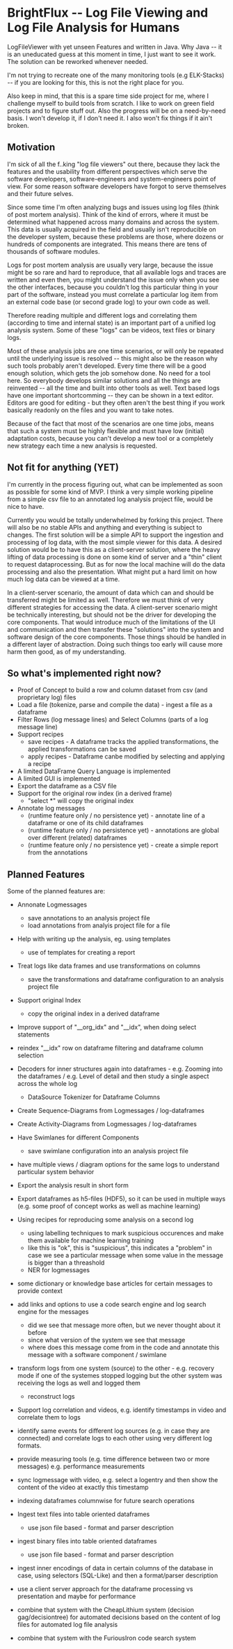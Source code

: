 # BrightFlux -- Log File Viewing and Log File Analysis for Humans

LogFileViewer with yet unseen Features and written in Java. Why Java -- it is an uneducated guess
at this moment in time, I just want to see it work. The solution can be reworked whenever needed.

I'm not trying to recreate one of the many monitoring tools (e.g ELK-Stacks) -- if you are looking
for this, this is not the right place for you.

Also keep in mind, that this is a spare time side project for me, where I challenge myself to build
tools from scratch. I like to work on green field projects and to figure stuff out. Also the progress
will be on a need-by-need basis. I won't develop it, if I don't need it. I also won't fix things if it
ain't broken.

## Motivation

I'm sick of all the f..king "log file viewers" out there, because they lack the features and the usability from
different perspectives which serve the software developers, software-engineers and system-engineers point of
view. For some reason software developers have forgot to serve themselves and their future selves.

Since some time I'm often analyzing bugs and issues using log files (think of post mortem analysis). Think
of the kind of errors, where it must be determined what happened across many domains and across the system.
This data is usually acquired in the field and usually isn't reproducible on the developer system, because
these problems are those, where dozens or hundreds of components are integrated. This means there are tens
of thousands of software modules.

Logs for post mortem analysis are usually very large, because the issue might be so rare and hard to reproduce,
that all available logs and traces are written and even then, you might understand the issue only when you see
the other interfaces, because you couldn't log this particular thing in your part of the software, instead you
must correlate a particular log item from an external code base (or second grade log) to your own code as well.

Therefore reading multiple and different logs and correlating them (according to time and internal state) is an 
important part of a unified log analysis system. Some of these "logs" can be videos, text files or binary logs.

Most of these analysis jobs are one time scenarios, or will only be repeated until the underlying issue
is resolved -- this might also be the reason why such tools probably aren't developed. Every time there
will be a good enough solution, which gets the job somehow done. No need for a tool here. So everybody
develops similar solutions and all the things are reinvented -- all the time and built into other tools
as well. Text based logs have one important shortcomming -- they can be shown in a text editor. Editors
are good for editing - but they often aren't the best thing if you work basically readonly on the files
and you want to take notes.

Because of the fact that most of the scenarios are one time jobs, means that such a system must be highly
flexible and must have low (initial) adaptation costs, because you can't develop a new tool or a completely
new strategy each time a new analysis is requested.

## Not fit for anything (YET)

I'm currently in the process figuring out, what can be implemented as soon as possible for some kind of
MVP. I think a very simple working pipeline from a simple csv file to an annotated log analysis project 
file, would be nice to have.

Currently you would be totally underwhelmed by forking this project. There will also be no stable APIs
and anything and everything is subject to changes. The first solution will be a simple API to support
the ingestion and processing of log data, with the most simple viewer for this data. A desired solution
would be to have this as a client-server solution, where the heavy lifting of data processing is done
on some kind of server and a "thin" client to request dataprocessing. But as for now the local machine
will do the data processing and also the presentation. What might put a hard limit on how much log data
can be viewed at a time.

In a client-server scenario, the amount of data which can and should be transferred might be limited as
well. Therefore we must think of very different strategies for accessing the data. A client-server scenario 
might be technically interesting, but should not be the driver for developing the core components. That 
would introduce much of the limitations of the UI and communication and then transfer these "solutions"
into the system and software design of the core components. Those things should be handled in a different
layer of abstraction. Doing such things too early will cause more harm then good, as of my understanding.

## So what's implemented right now?

* Proof of Concept to build a row and column dataset from csv (and proprietary log) files
* Load a file (tokenize, parse and compile the data) - ingest a file as a dataframe
* Filter Rows (log message lines) and Select Columns (parts of a log message line)
* Support recipes
  * save recipes - A dataframe tracks the applied transformations, the applied transformations can be saved
  * apply recipes - Dataframe canbe modified by selecting and applying a recipe
* A limited DataFrame Query Language is implemented
* A limited GUI is implemented
* Export the dataframe as a CSV file
* Support for the original row index (in a derived frame)
  * "select *" will copy the original index
* Annotate log messages
  * (runtime feature only / no persistence yet) - annotate line of a dataframe or one of its child dataframes
  * (runtime feature only / no persistence yet) - annotations are global over different (related) dataframes
  * (runtime feature only / no persistence yet) - create a simple report from the annotations

## Planned Features

Some of the planned features are: 

* Annonate Logmessages
  * save annotations to an analysis project file
  * load annotations from analyis project file for a file
* Help with writing up the analysis, eg. using templates  
  * use of templates for creating a report
* Treat logs like data frames and use transformations on columns
  * save the transformations and dataframe configuration to an analysis project file
* Support original Index
  *  copy the original index in a derived dataframe 
* Improve support of "__org_idx" and "__idx", when doing select statements
* reindex "__idx" row on dataframe filtering and dataframe column selection
* Decoders for inner structures again into dataframes - e.g. Zooming into the dataframes / e.g. Level of detail and then study a single aspect across the whole log
  * DataSource Tokenizer for Dataframe Columns  
* Create Sequence-Diagrams from Logmessages / log-dataframes
* Create Activity-Diagrams from Logmessages / log-dataframes
* Have Swimlanes for different Components
  * save swimlane configuration into an analysis project file
* have multiple views / diagram options for the same logs to understand particular system behavior
* Export the analysis result in short form
* Export dataframes as h5-files (HDF5), so it can be used in multiple ways (e.g. some proof of concept works as well as machine learning)
* Using recipes for reproducing some analysis on a second log
  * using labelling techniques to mark suspicious occurences and make them available for machine learning training
  * like this is "ok", this is "suspicious", this indicates a "problem" in case we see a particular message when some value in the message is bigger than a threashold
  * NER for logmessages
* some dictionary or knowledge base articles for certain messages to provide context
* add links and options to use a code search engine and log search engine for the messages
  * did we see that message more often, but we never thought about it before
  * since what version of the system we see that message
  * where does this message come from in the code and annotate this message with a software component / swimlane
* transform logs from one system (source) to the other - e.g. recovery mode if one of the systemes stopped logging but the other system was receiving the logs as well and logged them
  * reconstruct logs
  

* Support log correlation and videos, e.g. identify timestamps in video and correlate them to logs
* identify same events for different log sources (e.g. in case they are connected) and correlate logs to each other using very different log formats.
* provide measuring tools (e.g. time difference between two or more messages) e.g. performance measurements
* sync logmessage with video, e.g. select a logentry and then show the content of the video at exactly this timestamp


* indexing dataframes columnwise for future search operations


* Ingest text files into table oriented dataframes
  * use json file based - format and parser description 
* ingest binary files into table oriented dataframes
  * use json file based - format and parser description 
* ingest inner encodings of data in certain columns of the database in case, using selectors (SQL-Like) and then a format/parser description

  
* use a client server approach for the dataframe processing vs presentation and maybe for performance


* combine that system with the CheapLithium system (decision gag/decisiontree) for automated decisions based on the content of log files for automated log file analysis
* combine that system with the FuriousIron code search system